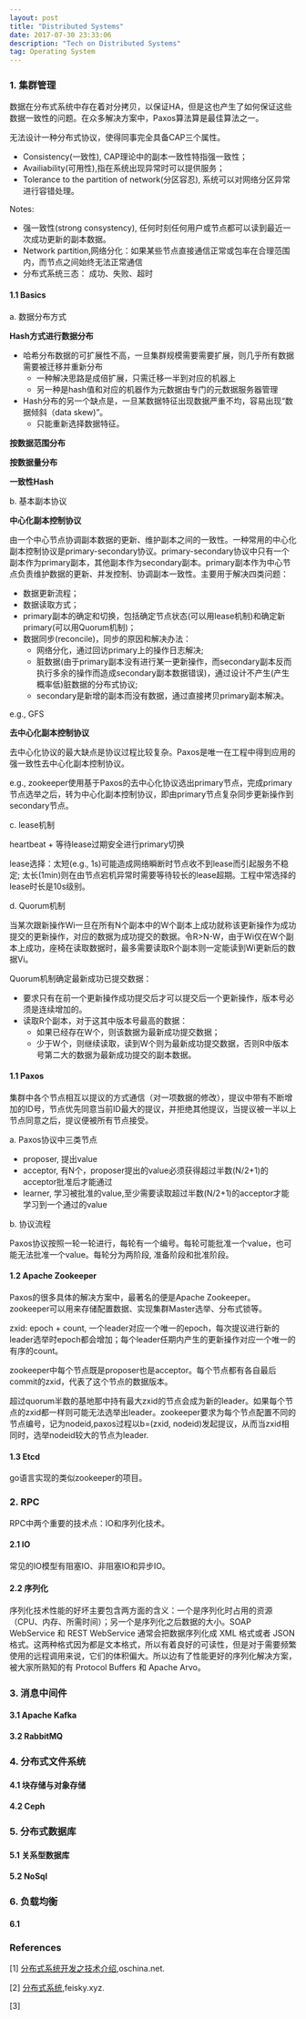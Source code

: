 ```yaml
---
layout: post
title: "Distributed Systems"
date: 2017-07-30 23:33:06
description: "Tech on Distributed Systems"
tag: Operating System
---
```


### 1. 集群管理
数据在分布式系统中存在着对分拷贝，以保证HA，但是这也产生了如何保证这些数据一致性的问题。在众多解决方案中，Paxos算法算是最佳算法之一。

无法设计一种分布式协议，使得同事完全具备CAP三个属性。

- Consistency(一致性), CAP理论中的副本一致性特指强一致性；
- Availiability(可用性),指在系统出现异常时可以提供服务；
- Tolerance to the partition of network(分区容忍), 系统可以对网络分区异常进行容错处理。

Notes:

- 强一致性(strong consystency), 任何时刻任何用户或节点都可以读到最近一次成功更新的副本数据。
- Network partition,网络分化：如果某些节点直接通信正常或包率在合理范围内，而节点之间始终无法正常通信
- 分布式系统三态： 成功、失败、超时

#### 1.1 Basics
a. 数据分布方式

**Hash方式进行数据分布**

- 哈希分布数据的可扩展性不高，一旦集群规模需要需要扩展，则几乎所有数据需要被迁移并重新分布
	- 一种解决思路是成倍扩展，只需迁移一半到对应的机器上
	- 另一种是hash值和对应的机器作为元数据由专门的元数据服务器管理
- Hash分布的另一个缺点是，一旦某数据特征出现数据严重不均，容易出现“数据倾斜（data skew)”。
	- 只能重新选择数据特征。

**按数据范围分布**

**按数据量分布**

**一致性Hash**


b. 基本副本协议

**中心化副本控制协议**

由一个中心节点协调副本数据的更新、维护副本之间的一致性。一种常用的中心化副本控制协议是primary-secondary协议。primary-secondary协议中只有一个副本作为primary副本，其他副本作为secondary副本。primary副本作为中心节点负责维护数据的更新、并发控制、协调副本一致性。主要用于解决四类问题：

- 数据更新流程；
- 数据读取方式；
- primary副本的确定和切换，包括确定节点状态(可以用lease机制)和确定新primary(可以用Quorum机制)；
- 数据同步(reconcile)，同步的原因和解决办法：
	- 网络分化，通过回访primary上的操作日志解决;
	- 脏数据(由于primary副本没有进行某一更新操作，而secondary副本反而执行多余的操作而造成secondary副本数据错误)，通过设计不产生(产生概率低)脏数据的分布式协议;
	- secondary是新增的副本而没有数据，通过直接拷贝primary副本解决。

e.g., GFS

**去中心化副本控制协议**

去中心化协议的最大缺点是协议过程比较复杂。Paxos是唯一在工程中得到应用的强一致性去中心化副本控制协议。

e.g., zookeeper使用基于Paxos的去中心化协议选出primary节点，完成primary节点选举之后，转为中心化副本控制协议，即由primary节点复杂同步更新操作到secondary节点。


c. lease机制 

heartbeat + 等待lease过期安全进行primary切换

lease选择：太短(e.g., 1s)可能造成网络瞬断时节点收不到lease而引起服务不稳定; 太长(1min)则在由节点宕机异常时需要等待较长的lease超期。工程中常选择的lease时长是10s级别。

d. Quorum机制

当某次跟新操作Wi一旦在所有N个副本中的W个副本上成功就称该更新操作为成功提交的更新操作，对应的数据为成功提交的数据。令R>N-W，由于Wi仅在W个副本上成功，座椅在读取数据时，最多需要读取R个副本则一定能读到Wi更新后的数据Vi。

Quorum机制确定最新成功已提交数据：

- 要求只有在前一个更新操作成功提交后才可以提交后一个更新操作，版本号必须是连续增加的。
- 读取R个副本，对于这其中版本号最高的数据：
	- 如果已经存在W个，则该数据为最新成功提交数据；
	- 少于W个，则继续读取，读到W个则为最新成功提交数据，否则R中版本号第二大的数据为最新成功提交的副本数据。


#### 1.1 Paxos
集群中各个节点相互以提议的方式通信（对一项数据的修改），提议中带有不断增加的ID号，节点优先同意当前ID最大的提议，并拒绝其他提议，当提议被一半以上节点同意之后，提议便被所有节点接受。

a. Paxos协议中三类节点

- proposer, 提出value
- acceptor, 有N个，proposer提出的value必须获得超过半数(N/2+1)的acceptor批准后才能通过
- learner, 学习被批准的value,至少需要读取超过半数(N/2+1)的acceptor才能学习到一个通过的value

b. 协议流程

Paxos协议按照一轮一轮进行，每轮有一个编号。每轮可能批准一个value，也可能无法批准一个value。每轮分为两阶段, 准备阶段和批准阶段。


#### 1.2 Apache Zookeeper
Paxos的很多具体的解决方案中，最著名的便是Apache Zookeeper。 zookeeper可以用来存储配置数据、实现集群Master选举、分布式锁等。

zxid: epoch + count, 一个leader对应一个唯一的epoch，每次提议进行新的leader选举时epoch都会增加；每个leader任期内产生的更新操作对应一个唯一的有序的count。

zookeeper中每个节点既是proposer也是acceptor。每个节点都有各自最后commit的zxid，代表了这个节点的数据版本。

超过quorum半数的基地那中持有最大zxid的节点会成为新的leader。如果每个节点的zxid都一样则可能无法选举出leader。zookeeper要求为每个节点配置不同的节点编号，记为nodeid,paxos过程以b=(zxid, nodeid)发起提议，从而当zxid相同时，选举nodeid较大的节点为leader.


#### 1.3 Etcd
go语言实现的类似zookeeper的项目。


### 2. RPC
RPC中两个重要的技术点：IO和序列化技术。

#### 2.1 IO

常见的IO模型有阻塞IO、非阻塞IO和异步IO。

#### 2.2 序列化
序列化技术性能的好坏主要包含两方面的含义：一个是序列化时占用的资源（CPU、内存、所需时间）；另一个是序列化之后数据的大小。SOAP WebService 和 REST WebService 通常会把数据序列化成 XML 格式或者 JSON 格式。这两种格式因为都是文本格式，所以有着良好的可读性，但是对于需要频繁使用的远程调用来说，它们的体积偏大。所以边有了性能更好的序列化解决方案，被大家所熟知的有 Protocol Buffers 和 Apache Arvo。


### 3. 消息中间件

#### 3.1 Apache Kafka


#### 3.2 RabbitMQ




### 4. 分布式文件系统
#### 4.1 块存储与对象存储

#### 4.2 Ceph


### 5. 分布式数据库
#### 5.1 关系型数据库

#### 5.2 NoSql

### 6. 负载均衡

#### 6.1 



### References

[1] [分布式系统开发之技术介绍](https://my.oschina.net/lifany/blog/423082),oschina.net.

[2] [分布式系统](http://feisky.xyz/distributed/),feisky.xyz.

[3] 